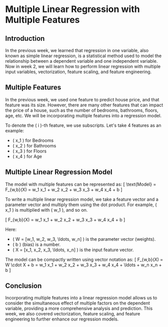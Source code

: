 # Multiple Linear Regression with Multiple Features

## Introduction
In the previous week, we learned that regression in one variable, also known as simple linear regression, is a statistical method used to model the relationship between a dependent variable and one independent variable. Now in week 2, we will learn how to perform linear regression with multiple input variables, vectorization, feature scaling, and feature engineering.

## Multiple Features
In the previous week, we used one feature to predict house price, and that feature was its size. However, there are many other features that can impact the price of a house, such as the number of bedrooms, bathrooms, floors, age, etc. We will be incorporating multiple features into a regression model.

To denote the \( i \)-th feature, we use subscripts. Let's take 4 features as an example:
- \( x_1 \) for Bedrooms
- \( x_2 \) for Bathrooms
- \( x_3 \) for Floors
- \( x_4 \) for Age

## Multiple Linear Regression Model
The model with multiple features can be represented as:
\[ \text{Model} = F_{w,b}(X) = w_1 x_1 + w_2 x_2 + w_3 x_3 + w_4 x_4 + b \]

To write a multiple linear regression model, we take a feature vector and a parameter vector and multiply them using the dot product. For example, \( x_1 \) is multiplied with \( w_1 \), and so on.

\[ F_{w,b}(X) = w_1 x_1 + w_2 x_2 + w_3 x_3 + w_4 x_4 + b \]

Here:
- \( W = [w_1, w_2, w_3, \ldots, w_n] \) is the parameter vector (weights).
- \( b \) (bias) is a number.
- \( X = [x_1, x_2, x_3, \ldots, x_n] \) is the input feature vector.

The model can be compactly written using vector notation as:
\[ F_{w,b}(X) = W \cdot X + b = w_1 x_1 + w_2 x_2 + w_3 x_3 + w_4 x_4 + \ldots + w_n x_n + b \]

## Conclusion
Incorporating multiple features into a linear regression model allows us to consider the simultaneous effect of multiple factors on the dependent variable, providing a more comprehensive analysis and prediction. This week, we also covered vectorization, feature scaling, and feature engineering to further enhance our regression models.